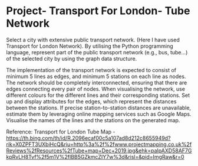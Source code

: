 # Project- Transport For London- Tube Network
Select a city with extensive public transport network. (Here I have used Transport for London Network). By utilising the Python programming language, represent part of the public transport network (e.g., bus, tube…) of the selected city by using the graph data structure.

The implementation of the transport network is expected to consist of minimum 5 lines as edges, and minimum 5 stations on each line as nodes.
The network should be completely interconnected, ensuring that there are edges connecting every pair of nodes.
When visualising the network, use different colours for the different lines and their corresponding stations.
Set up and display attributes for the edges, which represent the distances between the stations. If precise station-to-station distances are unavailable, estimate them by leveraging online mapping services such as Google Maps.
Visualise the names of the lines and the stations on the generated map.

Reference: Transport for London Tube Map - https://th.bing.com/th/id/R.2096ecaf00c5a107ad8d212c8655949d?rik=X0ZPFT3UXbiHcQ&riu=http%3a%2f%2fwww.projectmapping.co.uk%2fReviews%2fResources%2fTube+map+Dec+2019.jpg&ehk=paIpAXD58AF7GkpRvLH8Tvf%2f5m1V%2fIBB5GZkmcZIY7w%3d&risl=&pid=ImgRaw&r=0
